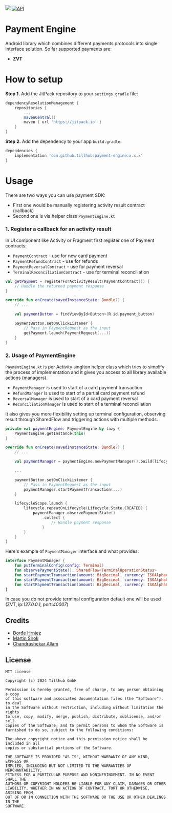 
[![](https://jitpack.io/v/tillhub/payment-engine.svg)](https://jitpack.io/#tillhub/payment-engine)
[![API](https://img.shields.io/badge/API-24%2B-green.svg?style=flat)](https://android-arsenal.com/api?level-11) 
# Payment Engine

Android library which combines different payments protocols into single interface solution. So far supported payments are:
* **ZVT** 
# How to setup

**Step 1.** Add the JitPack repository to your `settings.gradle` file:

```groovy
dependencyResolutionManagement {
    repositories {
        ...
        mavenCentral()
		maven { url 'https://jitpack.io' }
    }
}
```

**Step 2.** Add the dependency to your app `build.gradle`:
```groovy
dependencies {
    implementation 'com.github.tillhub:payment-engine:x.x.x'
}
```
# Usage

There are two ways you can use payment SDK: 
* First one would be manually registering activity result contract (callback) 
* Second one is via helper class `PaymentEngine.kt`

### 1. Register a callback for an activity result

In UI component like Activity or Fragment first register one of Payment contracts:
* `PaymentContract` - use for new card payment
* `PaymentRefundContract` - use for refunds
* `PaymentReversalContract` - use for payment reversal
* `TerminalReconciliationContract` - use for terminal reconciliation

```kotlin
val getPayment = registerForActivityResult(PaymentContract()) {
    // Handle the returned payment response
}

override fun onCreate(savedInstanceState: Bundle?) {
    // ...

    val paymentButton = findViewById<Button>(R.id.payment_button)

    paymentButton.setOnClickListener {
        // Pass in PaymentRequest as the input
        getPayment.launch(PaymentRequest(...))
    }
}
```

### 2. Usage of PaymentEngine

`PaymentEngine.kt` is per Activity singlton helper class which tries to simplify the process of implementation and it gives you access to all library available actions (managers).

* `PaymentManager` is used to start of a card payment transaction
* `RefundManager` is used to start of a partial card payment refund
* `ReversalManager` is used to start of a card payment reversal
* `ReconciliationManager` is used to start of a terminal reconciliation

It also gives you more flexibility setting up terminal configuration, observing result through SharedFlow and triggering actions with multiple methods. 

```kotlin
private val paymentEngine: PaymentEngine by lazy {
    PaymentEngine.getInstance(this)
}

override fun onCreate(savedInstanceState: Bundle?) {
    // ...

    val paymentManager = paymentEngine.newPaymentManager().build(lifecycle)

    ...

    paymentButton.setOnClickListener {
        // Pass in PaymentRequest as the input
        paymentManager.startPaymentTransaction(...)
    }

    lifecycleScope.launch {
        lifecycle.repeatOnLifecycle(Lifecycle.State.CREATED) {
            paymentManager.observePaymentState()
                .collect {
                    // Handle payment response
                }
        }
    }
}
```

Here's example of `PaymentManager` interface and what provides:

```kotlin
interface PaymentManager {
    fun putTerminalConfig(config: Terminal)
    fun observePaymentState(): SharedFlow<TerminalOperationStatus>
    fun startPaymentTransaction(amount: BigDecimal, currency: ISOAlphaCurrency)
    fun startPaymentTransaction(amount: BigDecimal, currency: ISOAlphaCurrency, configName: String)
    fun startPaymentTransaction(amount: BigDecimal, currency: ISOAlphaCurrency, config: Terminal)
}
```
In case you do not provide terminal configuration default one will be used (ZVT, ip:*127.0.0.1*, port:*40007*)

## Credits

- [Đorđe Hrnjez](https://github.com/djordjeh)
- [Martin Širok](https://github.com/SloInfinity)
- [Chandrashekar Allam](https://github.com/shekar-allam)

## License

```licence
MIT License

Copyright (c) 2024 Tillhub GmbH

Permission is hereby granted, free of charge, to any person obtaining a copy
of this software and associated documentation files (the "Software"), to deal
in the Software without restriction, including without limitation the rights
to use, copy, modify, merge, publish, distribute, sublicense, and/or sell
copies of the Software, and to permit persons to whom the Software is
furnished to do so, subject to the following conditions:

The above copyright notice and this permission notice shall be included in all
copies or substantial portions of the Software.

THE SOFTWARE IS PROVIDED "AS IS", WITHOUT WARRANTY OF ANY KIND, EXPRESS OR
IMPLIED, INCLUDING BUT NOT LIMITED TO THE WARRANTIES OF MERCHANTABILITY,
FITNESS FOR A PARTICULAR PURPOSE AND NONINFRINGEMENT. IN NO EVENT SHALL THE
AUTHORS OR COPYRIGHT HOLDERS BE LIABLE FOR ANY CLAIM, DAMAGES OR OTHER
LIABILITY, WHETHER IN AN ACTION OF CONTRACT, TORT OR OTHERWISE, ARISING FROM,
OUT OF OR IN CONNECTION WITH THE SOFTWARE OR THE USE OR OTHER DEALINGS IN THE
SOFTWARE.
```
